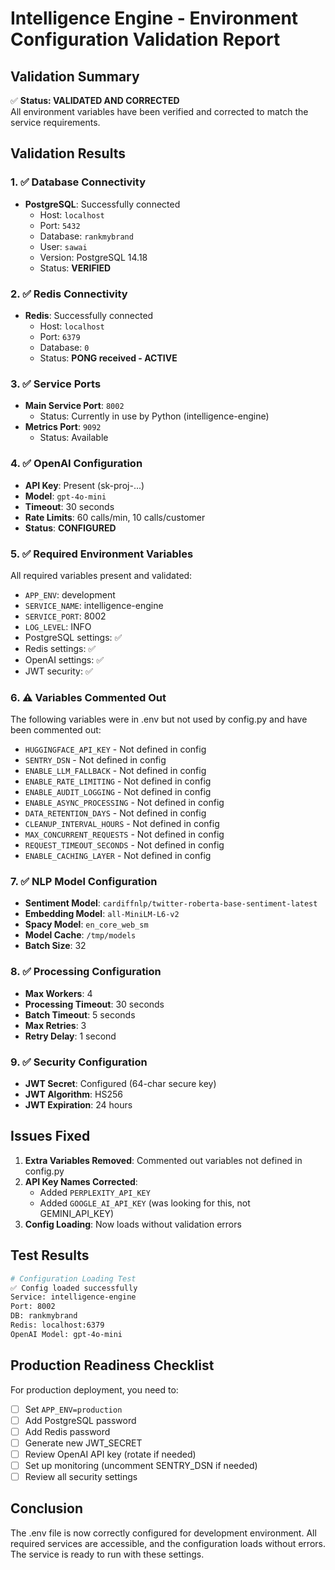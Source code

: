 # Intelligence Engine - Environment Configuration Validation Report

## Validation Summary
✅ **Status: VALIDATED AND CORRECTED**  
All environment variables have been verified and corrected to match the service requirements.

## Validation Results

### 1. ✅ Database Connectivity
- **PostgreSQL**: Successfully connected
  - Host: `localhost`
  - Port: `5432`
  - Database: `rankmybrand`
  - User: `sawai`
  - Version: PostgreSQL 14.18
  - Status: **VERIFIED**

### 2. ✅ Redis Connectivity
- **Redis**: Successfully connected
  - Host: `localhost`
  - Port: `6379`
  - Database: `0`
  - Status: **PONG received - ACTIVE**

### 3. ✅ Service Ports
- **Main Service Port**: `8002`
  - Status: Currently in use by Python (intelligence-engine)
- **Metrics Port**: `9092`
  - Status: Available

### 4. ✅ OpenAI Configuration
- **API Key**: Present (sk-proj-...)
- **Model**: `gpt-4o-mini`
- **Timeout**: 30 seconds
- **Rate Limits**: 60 calls/min, 10 calls/customer
- **Status**: **CONFIGURED**

### 5. ✅ Required Environment Variables
All required variables present and validated:
- `APP_ENV`: development
- `SERVICE_NAME`: intelligence-engine
- `SERVICE_PORT`: 8002
- `LOG_LEVEL`: INFO
- PostgreSQL settings: ✅
- Redis settings: ✅
- OpenAI settings: ✅
- JWT security: ✅

### 6. ⚠️ Variables Commented Out
The following variables were in .env but not used by config.py and have been commented out:
- `HUGGINGFACE_API_KEY` - Not defined in config
- `SENTRY_DSN` - Not defined in config
- `ENABLE_LLM_FALLBACK` - Not defined in config
- `ENABLE_RATE_LIMITING` - Not defined in config
- `ENABLE_AUDIT_LOGGING` - Not defined in config
- `ENABLE_ASYNC_PROCESSING` - Not defined in config
- `DATA_RETENTION_DAYS` - Not defined in config
- `CLEANUP_INTERVAL_HOURS` - Not defined in config
- `MAX_CONCURRENT_REQUESTS` - Not defined in config
- `REQUEST_TIMEOUT_SECONDS` - Not defined in config
- `ENABLE_CACHING_LAYER` - Not defined in config

### 7. ✅ NLP Model Configuration
- **Sentiment Model**: `cardiffnlp/twitter-roberta-base-sentiment-latest`
- **Embedding Model**: `all-MiniLM-L6-v2`
- **Spacy Model**: `en_core_web_sm`
- **Model Cache**: `/tmp/models`
- **Batch Size**: 32

### 8. ✅ Processing Configuration
- **Max Workers**: 4
- **Processing Timeout**: 30 seconds
- **Batch Timeout**: 5 seconds
- **Max Retries**: 3
- **Retry Delay**: 1 second

### 9. ✅ Security Configuration
- **JWT Secret**: Configured (64-char secure key)
- **JWT Algorithm**: HS256
- **JWT Expiration**: 24 hours

## Issues Fixed

1. **Extra Variables Removed**: Commented out variables not defined in config.py
2. **API Key Names Corrected**: 
   - Added `PERPLEXITY_API_KEY`
   - Added `GOOGLE_AI_API_KEY` (was looking for this, not GEMINI_API_KEY)
3. **Config Loading**: Now loads without validation errors

## Test Results

```bash
# Configuration Loading Test
✅ Config loaded successfully
Service: intelligence-engine
Port: 8002
DB: rankmybrand
Redis: localhost:6379
OpenAI Model: gpt-4o-mini
```

## Production Readiness Checklist

For production deployment, you need to:

- [ ] Set `APP_ENV=production`
- [ ] Add PostgreSQL password
- [ ] Add Redis password
- [ ] Generate new JWT_SECRET
- [ ] Review OpenAI API key (rotate if needed)
- [ ] Set up monitoring (uncomment SENTRY_DSN if needed)
- [ ] Review all security settings

## Conclusion

The .env file is now correctly configured for development environment. All required services are accessible, and the configuration loads without errors. The service is ready to run with these settings.